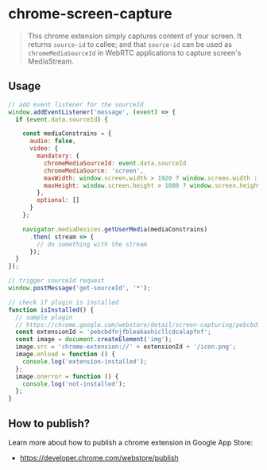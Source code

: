 # chrome-screen-capture

> This chrome extension simply captures content of your screen. It returns `source-id` to callee; and that `source-id` can be used as `chromeMediaSourceId` in WebRTC applications to capture screen's MediaStream.


## Usage

```javascript
// add event listener for the sourceId
window.addEventListener('message', (event) => {
  if (event.data.sourceId) {

    const mediaConstrains = {
      audio: false,
      video: {
        mandatory: {
          chromeMediaSourceId: event.data.sourceId
          chromeMediaSource: 'screen',
          maxWidth: window.screen.width > 1920 ? window.screen.width : 1920,
          maxHeight: window.screen.height > 1080 ? window.screen.height : 1080
        },
        optional: []
      }
    };

    navigator.mediaDevices.getUserMedia(mediaConstrains)
      .then( stream => {
        // do something with the stream
      });
  }
});

// trigger sourceId request
window.postMessage('get-sourceId', '*');

// check if plugin is installed
function isInstalled() {
  // sample plugin
  // https://chrome.google.com/webstore/detail/screen-capturing/pebcbdfnjfbleakaohicllcdcalapfnf
  const extensionId = 'pebcbdfnjfbleakaohicllcdcalapfnf';
  const image = document.createElement('img');
  image.src = 'chrome-extension://' + extensionId + '/icon.png';
  image.onload = function () {
    console.log('extension-installed');
  };
  image.onerror = function () {
    console.log('not-installed');
  };
}

```

## How to publish?

Learn more about how to publish a chrome extension in Google App Store:

* https://developer.chrome.com/webstore/publish
